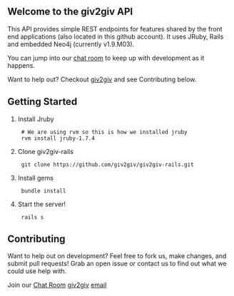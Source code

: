 ## Welcome to the giv2giv API

This API provides simple REST endpoints for features shared by the front end applications (also located in this github account). It uses JRuby, Rails and embedded Neo4j (currently v1.9.M03).

You can jump into our [chat room](https://lightcastle.campfirenow.com/4d2e5) to keep up with development as it happens.

Want to help out? Checkout [giv2giv](http://www.giv2giv.org) and see Contributing below.

## Getting Started

1. Install Jruby

        # We are using rvm so this is how we installed jruby
        rvm install jruby-1.7.4

2. Clone giv2giv-rails

        git clone https://github.com/giv2giv/giv2giv-rails.git

3. Install gems

        bundle install

4. Start the server!

        rails s

## Contributing

Want to help out on development? Feel free to fork us, make changes, and submit pull requests!
Grab an open issue or contact us to find out what we could use help with.

Join our [Chat Room](https://lightcastle.campfirenow.com/4d2e5)
[giv2giv](http://www.giv2giv.org)
[email](mailto:info@giv2giv.org)
